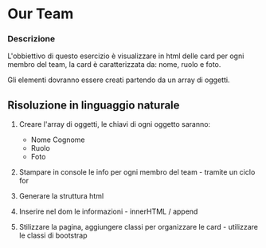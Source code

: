 # Our Team

### Descrizione

L'obbiettivo di questo esercizio è visualizzare in html delle card per ogni membro del team, la card è caratterizzata da: nome, ruolo e foto.

Gli elementi dovranno essere creati partendo da un array di oggetti.

## Risoluzione in linguaggio naturale

1. Creare l'array di oggetti, le chiavi di ogni oggetto saranno:

   - Nome Cognome
   - Ruolo
   - Foto

2. Stampare in console le info per ogni membro del team - tramite un ciclo for

3. Generare la struttura html

4. Inserire nel dom le informazioni - innerHTML / append

5. Stilizzare la pagina, aggiungere classi per organizzare le card - utilizzare le classi di bootstrap
